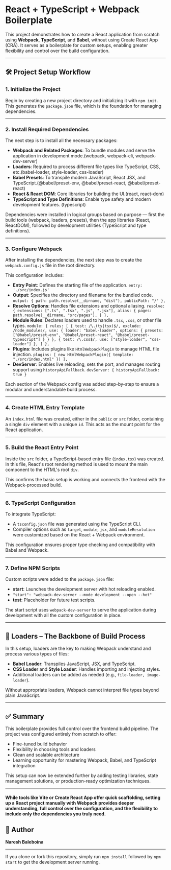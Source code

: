 # React + TypeScript + Webpack Boilerplate

This project demonstrates how to create a React application from scratch using **Webpack**, **TypeScript**, and **Babel**, without using Create React App (CRA). It serves as a boilerplate for custom setups, enabling greater flexibility and control over the build configuration.

---

## 🛠️ Project Setup Workflow

### 1. Initialize the Project

Begin by creating a new project directory and initializing it with `npm init`. This generates the `package.json` file, which is the foundation for managing dependencies.

---

### 2. Install Required Dependencies

The next step is to install all the necessary packages:

- **Webpack and Related Packages**: To bundle modules and serve the application in development mode.(webpack, webpack-cli, webpack-dev-server)
- **Loaders**: Required to process different file types like TypeScript, CSS, etc.(babel-loader, style-loader, css-loader)
- **Babel Presets**: To transpile modern JavaScript, React JSX, and TypeScript.(@babel/preset-env, @babel/preset-react, @babel/preset-react) 
- **React & React DOM**: Core libraries for building the UI.(react, react-dom)
- **TypeScript and Type Definitions**: Enable type safety and modern development features. (typescript)

Dependencies were installed in logical groups based on purpose — first the build tools (webpack, loaders, presets), then the app libraries (React, ReactDOM), followed by development utilities (TypeScript and type definitions).

---

### 3. Configure Webpack

After installing the dependencies, the next step was to create the `webpack.config.js` file in the root directory.

This configuration includes:

- **Entry Point**: Defines the starting file of the application. 
  `entry: './src/index.js'`
- **Output**: Specifies the directory and filename for the bundled code.
  `output: {
        path: path.resolve(__dirname, "dist"),
        publicPath: "/"
    },`
- **Resolve Options**: Handles file extensions and optional aliasing.
  `resolve: {
        extensions: [".ts", ".tsx", ".js", ".jsx"],
          alias: {
              pages: path.resolve(__dirname, "src/pages"),
          }
    },`
- **Module Rules**: Declares loaders used to handle `.tsx`, `.css`, or other file types.
  `module: {
        rules: [
            {
                test: /\.(ts|tsx)$/,
                exclude: /node_modules/,
                use: {
                    loader: "babel-loader",
                    options: {
                        presets: ["@babel/preset-env", "@babel/preset-react", "@babel/preset-typescript"]
                    }
                }
            },
            {
                test: /\.css$/,
                use: ["style-loader", "css-loader"]
            },
        ]
    },`
- **Plugins**: Includes plugins like `HtmlWebpackPlugin` to manage HTML file injection.
  `plugins: [
        new HtmlWebpackPlugin({
            template: "./src/index.html"
        })
    ],`
- **DevServer**: Enables live reloading, sets the port, and manages routing support using `historyApiFallback`.
  `devServer: {
        historyApiFallback: true
    }`

Each section of the Webpack config was added step-by-step to ensure a modular and understandable build process.

---

### 4. Create HTML Entry Template

An `index.html` file was created, either in the `public` or `src` folder, containing a single `div` element with a unique `id`. This acts as the mount point for the React application.

---

### 5. Build the React Entry Point

Inside the `src` folder, a TypeScript-based entry file (`index.tsx`) was created. In this file, React's root rendering method is used to mount the main component to the HTML's root `div`.

This confirms the basic setup is working and connects the frontend with the Webpack-processed build.

---

### 6. TypeScript Configuration

To integrate TypeScript:

- A `tsconfig.json` file was generated using the TypeScript CLI.
- Compiler options such as `target`, `module`, `jsx`, and `moduleResolution` were customized based on the React + Webpack environment.

This configuration ensures proper type checking and compatibility with Babel and Webpack.

---

### 7. Define NPM Scripts

Custom scripts were added to the `package.json` file:

- **start**: Launches the development server with hot reloading enabled.
- `"start": "webpack-dev-server --mode development --open --hot"`
- **test**: Placeholder for future test scripts.

The start script uses `webpack-dev-server` to serve the application during development with all the custom configuration in place.

---

## 🔄 Loaders – The Backbone of Build Process

In this setup, loaders are the key to making Webpack understand and process various types of files:

- **Babel Loader**: Transpiles JavaScript, JSX, and TypeScript.
- **CSS Loader** and **Style Loader**: Handles importing and injecting styles.
- Additional loaders can be added as needed (e.g., `file-loader, image-loader`).

Without appropriate loaders, Webpack cannot interpret file types beyond plain JavaScript.

---

## ✅ Summary

This boilerplate provides full control over the frontend build pipeline. The project was configured entirely from scratch to offer:

- Fine-tuned build behavior
- Flexibility in choosing tools and loaders
- Clean and scalable architecture
- Learning opportunity for mastering Webpack, Babel, and TypeScript integration

This setup can now be extended further by adding testing libraries, state management solutions, or production-ready optimization techniques.

---

#### While tools like Vite or Create React App offer quick scaffolding, setting up a React project manually with Webpack provides deeper understanding, full control over the configuration, and the flexibility to include only the dependencies you truly need.


## 👤 Author

**Naresh Baleboina**

---

If you clone or fork this repository, simply run `npm install` followed by `npm start` to get the development server running.

